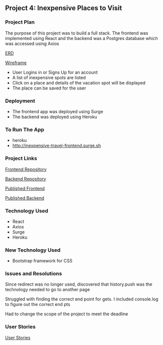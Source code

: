 ## Project 4: Inexpensive Places to Visit

### Project Plan
The purpose of this project was to build a full stack.  The frontend was implemented using
React and the backend was a Postgres database which was accessed using Axios

[ERD](./planning/ERD.png)

[Wireframe](./planning/Wireframe.png)


* User Logins in or Signs Up for an account
* A list of inexpensive spots are listed 
* Click on a place and details of the vacation spot will be displayed
* The place can be saved for the user

### Deployment
* The frontend app was deployed using Surge
* The backend was deployed using Heroku

### To Run The App
* heroku
* http://inexpensive-travel-frontend.surge.sh

### Project Links
[Frontend Repository](https://github.com/almondcookie/inexpensive-travel-frontend)

[Backend Repository](https://github.com/almondcookie/inexpensive-travel-backend)


[Published Frontend](http://inexpensive-travel-frontend.surge.sh)

[Published Backend](https://inexpensive-travel-backend.herokuapp.com)

### Technology Used
* React
* Axios
* Surge
* Heroku

### New Technology Used
* Bootstrap framework for CSS

### Issues and Resolutions
Since redirect was no longer used, discovered that history.push was the technology needed to go to another page

Struggled with finding the correct end point for gets.  I included console.log to figure out the correct end pts

Had to change the scope of the project to meet the deadline

### User Stories
[User Stories](./planning/userstories.md)

